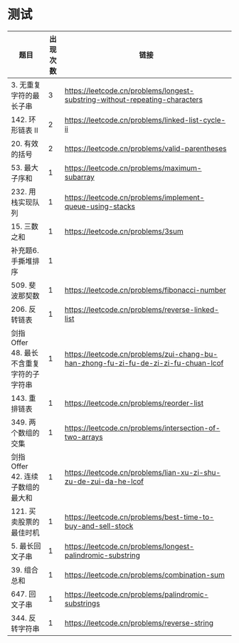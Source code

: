 # 测试

|题目|出现次数|链接|
|-|-|-|
|3. 无重复字符的最长子串|3|https://leetcode.cn/problems/longest-substring-without-repeating-characters|
|142. 环形链表 II|2|https://leetcode.cn/problems/linked-list-cycle-ii|
|20. 有效的括号|2|https://leetcode.cn/problems/valid-parentheses|
|53. 最大子序和|1|https://leetcode.cn/problems/maximum-subarray|
|232. 用栈实现队列|1|https://leetcode.cn/problems/implement-queue-using-stacks|
|15. 三数之和|1|https://leetcode.cn/problems/3sum|
|补充题6. 手撕堆排序|1||
|509. 斐波那契数|1|https://leetcode.cn/problems/fibonacci-number|
|206. 反转链表|1|https://leetcode.cn/problems/reverse-linked-list|
|剑指 Offer 48. 最长不含重复字符的子字符串|1|https://leetcode.cn/problems/zui-chang-bu-han-zhong-fu-zi-fu-de-zi-zi-fu-chuan-lcof|
|143. 重排链表|1|https://leetcode.cn/problems/reorder-list|
|349. 两个数组的交集|1|https://leetcode.cn/problems/intersection-of-two-arrays|
|剑指 Offer 42. 连续子数组的最大和|1|https://leetcode.cn/problems/lian-xu-zi-shu-zu-de-zui-da-he-lcof|
|121. 买卖股票的最佳时机|1|https://leetcode.cn/problems/best-time-to-buy-and-sell-stock|
|5. 最长回文子串|1|https://leetcode.cn/problems/longest-palindromic-substring|
|39. 组合总和|1|https://leetcode.cn/problems/combination-sum|
|647. 回文子串|1|https://leetcode.cn/problems/palindromic-substrings|
|344. 反转字符串|1|https://leetcode.cn/problems/reverse-string|